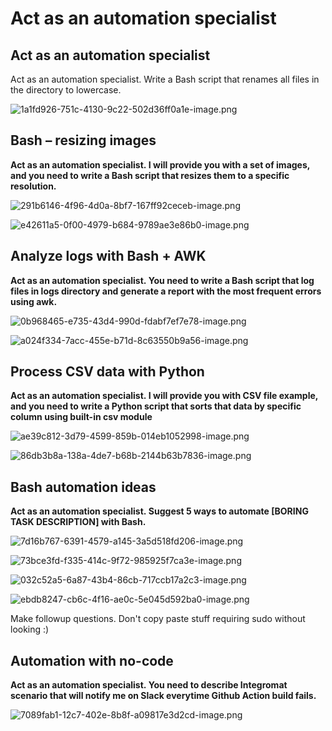 # Act as an automation specialist

## Act as an automation specialist

Act as an automation specialist. Write a Bash script that renames all files in the directory to lowercase.

![1a1fd926-751c-4130-9c22-502d36ff0a1e-image.png](Act%20as%20an%20automation%20specialist%2088721f85b3054ea692a790f012b743f6/1a1fd926-751c-4130-9c22-502d36ff0a1e-image.png)

## ****Bash – resizing images****

**Act as an automation specialist. I will provide you with a set of images, and you need to write a Bash script that resizes them to a specific resolution.**

![291b6146-4f96-4d0a-8bf7-167ff92ceceb-image.png](Act%20as%20an%20automation%20specialist%2088721f85b3054ea692a790f012b743f6/291b6146-4f96-4d0a-8bf7-167ff92ceceb-image.png)

![e42611a5-0f00-4979-b684-9789ae3e86b0-image.png](Act%20as%20an%20automation%20specialist%2088721f85b3054ea692a790f012b743f6/e42611a5-0f00-4979-b684-9789ae3e86b0-image.png)

## ****Analyze logs with Bash + AWK****

**Act as an automation specialist. You need to write a Bash script that log files in logs directory and generate a report with the most frequent errors using awk.**

![0b968465-e735-43d4-990d-fdabf7ef7e78-image.png](Act%20as%20an%20automation%20specialist%2088721f85b3054ea692a790f012b743f6/0b968465-e735-43d4-990d-fdabf7ef7e78-image.png)

![a024f334-7acc-455e-b71d-8c63550b9a56-image.png](Act%20as%20an%20automation%20specialist%2088721f85b3054ea692a790f012b743f6/a024f334-7acc-455e-b71d-8c63550b9a56-image.png)

## ****Process CSV data with Python****

**Act as an automation specialist. I will provide you with CSV file example, and you need to write a Python script that sorts that data by specific column using built-in csv module**

![ae39c812-3d79-4599-859b-014eb1052998-image.png](Act%20as%20an%20automation%20specialist%2088721f85b3054ea692a790f012b743f6/ae39c812-3d79-4599-859b-014eb1052998-image.png)

![86db3b8a-138a-4de7-b68b-2144b63b7836-image.png](Act%20as%20an%20automation%20specialist%2088721f85b3054ea692a790f012b743f6/86db3b8a-138a-4de7-b68b-2144b63b7836-image.png)

## ****Bash automation ideas****

**Act as an automation specialist. Suggest 5 ways to automate [BORING TASK DESCRIPTION] with Bash.**

![7d16b767-6391-4579-a145-3a5d518fd206-image.png](Act%20as%20an%20automation%20specialist%2088721f85b3054ea692a790f012b743f6/7d16b767-6391-4579-a145-3a5d518fd206-image.png)

![73bce3fd-f335-414c-9f72-985925f7ca3e-image.png](Act%20as%20an%20automation%20specialist%2088721f85b3054ea692a790f012b743f6/73bce3fd-f335-414c-9f72-985925f7ca3e-image.png)

![032c52a5-6a87-43b4-86cb-717ccb17a2c3-image.png](Act%20as%20an%20automation%20specialist%2088721f85b3054ea692a790f012b743f6/032c52a5-6a87-43b4-86cb-717ccb17a2c3-image.png)

![ebdb8247-cb6c-4f16-ae0c-5e045d592ba0-image.png](Act%20as%20an%20automation%20specialist%2088721f85b3054ea692a790f012b743f6/ebdb8247-cb6c-4f16-ae0c-5e045d592ba0-image.png)

Make followup questions. Don't copy paste stuff requiring sudo without looking :)

## ****Automation with no-code****

**Act as an automation specialist. You need to describe Integromat scenario that will notify me on Slack everytime Github Action build fails.**

![7089fab1-12c7-402e-8b8f-a09817e3d2cd-image.png](Act%20as%20an%20automation%20specialist%2088721f85b3054ea692a790f012b743f6/7089fab1-12c7-402e-8b8f-a09817e3d2cd-image.png)
